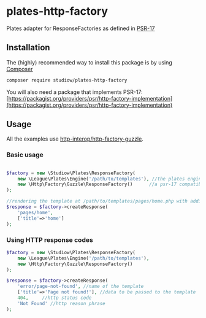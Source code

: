 # plates-http-factory
   Plates adapter for ResponseFactories as defined in [PSR-17](https://www.php-fig.org/psr/psr-17/)
   
   ## Installation
   The (highly) recommended way to install this package is by using [Composer](https://getcomposer.org/)
   
   ```bash
   composer require studiow/plates-http-factory
   ```
   
   You will also need a package that implements PSR-17: [https://packagist.org/providers/psr/http-factory-implementation](https://packagist.org/providers/psr/http-factory-implementation)
   
   ## Usage
   All the examples use [http-interop/http-factory-guzzle](https://packagist.org/packages/http-interop/http-factory-guzzle).
   ### Basic usage
   ```php
   
   $factory = new \Studiow\Plates\ResponseFactory(
       new \League\Plates\Engine('/path/to/templates'), //the plates engine
       new \Http\Factory\Guzzle\ResponseFactory()      //a psr-17 compatible response factory
   );
   
   //rendering the template at /path/to/templates/pages/home.php with additional data
   $response = $factory->createResponse(
       'pages/home',
       ['title'=>'home']
   );
   ```
   
   ### Using HTTP response codes
   ```php
   $factory = new \Studiow\Plates\ResponseFactory(
       new \League\Plates\Engine('/path/to/templates'),
       new \Http\Factory\Guzzle\ResponseFactory()
   );
   
   $response = $factory->createResponse(
       'error/page-not-found', //name of the template
       ['title'=>'Page not found!'], //data to be passed to the template
       404,     //http status code
       'Not Found' //http reason phrase
   );
   ```